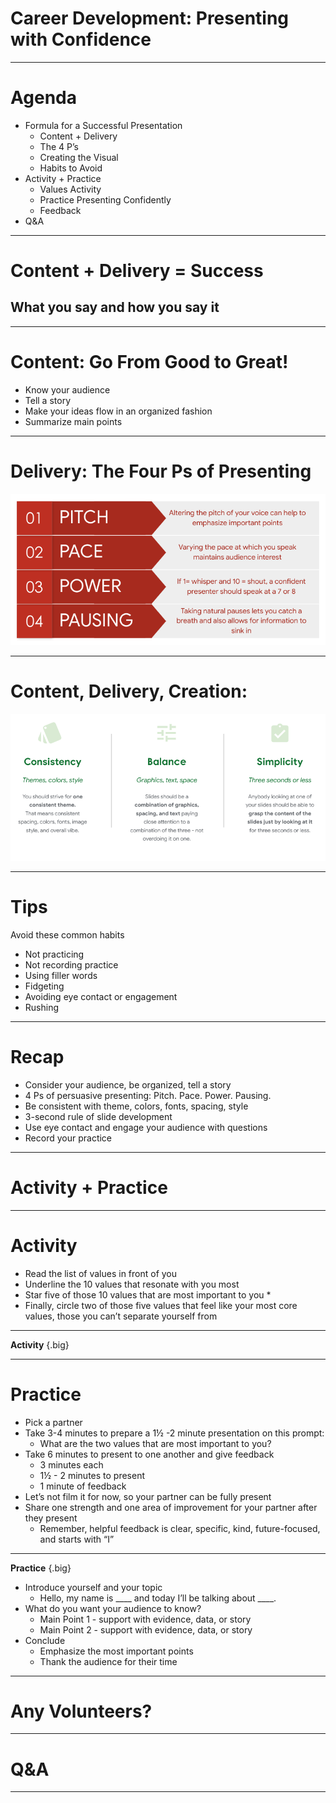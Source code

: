 # Career Development: Presenting with Confidence

<!--
Today we’re talking about everyone’s favorite topic: public speaking. That was my attempt at a joke. I'm sure some of you enjoy public speaking and maybe others avoid it like the plague. 

Presenting with confidence is a critical skill, though. Your career will hopefully provide opportunities to give presentations to your team, at professional conferences, and/or in academic settings. Being an effective presenter gives you credibility and visibility across all of those environments. Furthermore, hard work can be overlooked or under-appreciated if presenters don’t convey their ideas and work products in clear, understandable, and compelling ways.

*Share any anecdote or personal story about why presenting with confidence is such an important skill.*

But being a strong presenter takes time to learn and practice. So I hope no matter where you are in your experience with presenting with confidence, you can take a few tips and some extra experience from today’s session.
-->

---

# Agenda

* Formula for a Successful Presentation
  * Content + Delivery
  * The 4 P’s
  * Creating the Visual
  * Habits to Avoid
* Activity + Practice
  * Values Activity
  * Practice Presenting Confidently
  * Feedback
* Q&A

<!--
We’ll start by going over what makes a successful presentation: content, delivery, creating helpful visuals, and avoiding certain presentation pitfalls. Then we’ll do a brief activity and practice presenting with confidence. We’ll close with feedback and Q&A.
-->

---

# Content + Delivery = Success

## What you say and how you say it

<!--
The two main components of giving a presentation are the content (what you say) and the delivery (how you say it).
-->

---

# Content: Go From Good to Great!

* Know your audience
* Tell a story
* Make your ideas flow in an organized fashion
* Summarize main points

<!--
First let's discuss content, which is everything you say, display, or show in your presentation. 

No matter what information you’re sharing, it’s important you tailor it to your audience. If the information you’re presenting to a non-technical or mixed audience is too technical or not well-explained, your audience is likely to tune out. Increase the likelihood that your presentation will be engaging and well-received by tailoring your slide design, verbiage, and content to them.

Second, using examples is a great way to tell a story that keeps your audience engaged. People remember how stories illuminated a particular point better than they will if just the point is presented.

Third, try to maintain a logical progression of ideas, keeping in mind the main purpose of the presentation. When possible, provide an agenda. With long presentations, it’s a good idea to benchmark your progress or potentially create different sections so the audience knows where you are in the presentation. 

Finally, it’s important to summarize the main points of your presentation at the end of any presentation and throughout different sections if the presentation is 30 or more minutes.
-->

---

# Delivery: The Four Ps of Presenting 

![](res/presentconfidence02.png)

<!--
Next up is delivery, or, how you get the content across to your audience.

Pitch or ‘musicality’ has to do with the note with which we pitch a word or phrase. Steering away from a monotone and varying your pitch when appropriate grabs attention and emphasizes what you want to express. It also helps convey the urgency or novelty of what you’re saying. 

Pace is the speed at which you talk. Pace can also be helpful to drive emphasis. For instance, when you want to highlight an important point, slow down and speak distinctly.

Next is power. Regardless of whether you speak quietly or loudly in day-to-day conversation, being able to project your voice while presenting is a clear sign of confidence. It is impossible to ‘whisper’ and still be heard.

Pausing allows you time to think, and it can be effectively used to create anticipation. Sometimes silence can get people’s attention more than speaking. It also allows sufficient time for an audience to fully absorb your message.

Which of these is something you think your presentation skills should improve on? Or what do you feel like you do well?

Image Details:
* [presentconfidence02.png](https://opensource.google/docs/copyright/): Copyright Google
-->

---

# Content, Delivery, Creation:

![](res/presentconfidence03.png)

<!--
Now that we’ve covered what makes up a strong presentation, let’s go over some suggestions for how to achieve it. These are some general rules of thumb when making any presentation.

It’s important that your slides, tone, and overall presentation are consistent.

A presentation should be a simple representation of pieces of information. It only acts as a visual aid to the broader story, project, or conversation. Therefore, the key points in this deck would be explained verbally in a presentation rather than all piled onto a slide.

For all slides, apply the 3-second rule. People should be able to glean the point you're trying to convey on a slide within three seconds or less.

Image Details
* [presentconfidence03.png](https://opensource.google/docs/copyright/): Copyright Google
-->

---

# Tips

Avoid these common habits
* Not practicing
* Not recording practice
* Using filler words
* Fidgeting
* Avoiding eye contact or engagement
* Rushing

<!--
These are common presentation quirks that usually stem from nervousness or lack of preparedness. It’s important to be aware and try to avoid them, as they can detract from the impact of your presentation.

First, know your content, and do not read directly from the slides. Even if you feel you know your content well, practicing is essential. You may pick up on a slide or order that needs revising.

Record yourself when you practice so you can see what the audience will see. Look for ways to improve. Were there any awkward transitions? Did something not make sense?

Avoid using comfort/filler words like “um, like, y’know.” This is often subconscious. We don’t always realize when or how often we use fillers, which is another great reason to record yourself practicing.

Fidgeting, like touching your hair, fiddling with your clothes, etc., is very distracting for the audience. Some people roll up a piece of paper or pull on their work badge. Work on it if you know you have something like that.

A key part of presenting with confidence is engaging with your audience. You don’t want to exclude them from the presentation by avoiding eye contact or looking at the floor. Rotate who you make eye contact with to help keep people engaged. Ask them questions, and engage them in what you’re doing.

Don’t speed through your presentation. Your audience wants to hear what you have to say, and it is more inclusive of different kinds of learners and people with varying levels of English language acquisition to speak clearly and not too fast.

Which of these do you fall victim to? 
-->

---

# Recap

* Consider your audience, be organized, tell a story
* 4 Ps of persuasive presenting: Pitch. Pace. Power. Pausing.
* Be consistent with theme, colors, fonts, spacing, style
* 3-second rule of slide development
* Use eye contact and engage your audience with questions
* Record your practice 

<!--
Take a moment to read over some main points thus far. Also, here’s me putting to use the suggestion to recap for the audience!

What questions or comments do you have about the content we’ve covered so far? 
-->

---

# Activity + Practice 

<!--
Let’s do a brief activity and then put these presentation suggestions into practice!

[Pass out list of values handout.]
-->

---

# Activity 

* Read the list of values in front of you
* Underline the 10 values that resonate with you most
* Star five of those 10 values that are most important to you *
* Finally, circle two of those five values that feel like your most core values, those you can’t separate yourself from 

---

**Activity** {.big}

<!--

*Ensure students have the values handout.*

Take a moment to read over the list of values in front of you. When you’re done, underline the 10 values that resonate with you most.

Looking at this list of 10, star the five values that are most important to you.

Now, this part might be the most difficult, but the final task here is to circle two of those five values that are your core values. You may find that some of the other values that resonate with you fall under those two. Think of these values as the ones you hold yourself to in your everyday behavior and future planning, the values you aspire to embody -- maybe so much so that you do so unconsciously. 

*Allow students one minute to find those two values.*

Why two values, you may ask? Researcher, public speaker, social worker, and famous author Brene Brown writes extensively about the importance of determining your two core values. If we have too many, they lose meaning and we aren’t able to hold ourselves to them. The two values that feel inextricably intertwined with who you are as a person are those two values.

*Facilitator should feel free to share their own two values here.*

Does anyone want to share what 1 or 2 of their values are? 
-->

---

# Practice 

* Pick a partner
* Take 3-4 minutes to prepare a 1½ -2 minute presentation on this prompt:
  * What are the two values that are most important to you?
* Take 6 minutes to present to one another and give feedback
  * 3 minutes each 
  * 1½ - 2 minutes to present
  * 1 minute of feedback
* Let’s not film it for now, so your partner can be fully present
* Share one strength and one area of improvement for your partner after they present
    * Remember, helpful feedback is clear, specific, kind, future-focused, and starts with “I”

<!--
Now, we’re going to share these values in a brief presentation to a partner. (We’ll also revisit these values in our next career development session, so don’t forget what you chose!)

*Ask a student to read the instructions aloud.*

Questions before we get started? 
-->

---

**Practice** {.big}

* Introduce yourself and your topic
  * Hello, my name is ____ and today I’ll be talking about ____.
* What do you want your audience to know?
  * Main Point 1 - support with evidence, data, or story
  * Main Point 2 - support with evidence, data, or story
* Conclude
  * Emphasize the most important points
  * Thank the audience for their time
 
 <!--
Here’s one way you can structure your presentation, but feel free to be creative. Note that this isn’t a likely a place for data, but I wanted to include it as a method of supporting a main point.

*If desired, the facilitator can share an example presentation before releasing students.*

*Flip back to previous slide so those instructions are displayed for students as they work. Give students 10 minutes total for this entire exercise, letting them know when they should transition from preparing the presentations to giving them and switching between partners.*
-->

---

# Any Volunteers?

<!--

*After students have presented to their partners and given and received feedback, ask if anyone would like to present to the class. Thank students who volunteer. Move on to closing if no one volunteers or if running short on time.*

What was this experience like for you? Which of the best practices we went over were difficult to apply? What did you or your partner do particularly well? What would you work to improve if you gave this presentation again?
-->

---

# Q&A

<!--
Thank you all so much for engaging in this session and sharing about yourselves in these presentations. 

As I mentioned in the beginning of this presentation, becoming a presenter takes time and involves significant, frequent practice. I hope you’ve taken something from today’s session that you can apply to your project presentations and other presentations you give in the future. What remaining questions do you have?
-->

---
